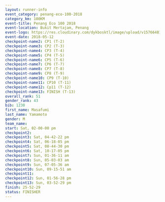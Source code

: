 ```yaml
--- 
layout: runner-info 
event_category: penang-eco-100-2018 
category_km: 100KM 
event-title: Penang Eco 100 2018 
event-location: Bukit Mertajam, Penang 
event-logo: https://res.cloudinary.com/dykbosktl/image/upload/v1576648106/Logo/Logo_lovxhg.jpg 
event-date: 2018-05-12 
checkpoint-name2: CP1 (T-2) 
checkpoint-name3: CP2 (T-3) 
checkpoint-name4: CP3 (T-4) 
checkpoint-name5: CP4 (T-5) 
checkpoint-name6: CP5 (T-6) 
checkpoint-name7: CP6 (T-7) 
checkpoint-name8: CP7 (T-8) 
checkpoint-name9: CP8 (T-9) 
checkpoint-name10: CP9 (T-10) 
checkpoint-name11: CP10 (T-11) 
checkpoint-name12: Cp11 (T-12) 
checkpoint-name13: FINISH (T-13) 
overall_rank: 51
gender_rank: 43
bib: 1230
first_name: Masafumi
last_name: Yamamoto
gender: M
team_name: 
start: Sat, 02-00-00 pm
checkpoint2: 
checkpoint3: Sat, 04-42-22 pm
checkpoint4: Sat, 06-18-05 pm
checkpoint5: Sat, 08-44-30 pm
checkpoint6: Sat, 10-17-05 pm
checkpoint7: Sun, 01-36-11 am
checkpoint8: Sun, 05-03-03 am
checkpoint9: Sun, 07-05-36 am
checkpoint10: Sun, 09-15-51 am
checkpoint11: 
checkpoint12: Sun, 01-56-28 pm
checkpoint13: Sun, 03-52-29 pm
finish: 25-52-29
status: FINISHER
--- 
```

